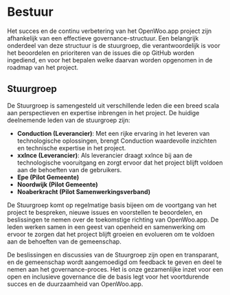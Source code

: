 # Bestuur

Het succes en de continu verbetering van het OpenWoo.app project zijn afhankelijk van een effectieve governance-structuur. Een belangrijk onderdeel van deze structuur is de stuurgroep, die verantwoordelijk is voor het beoordelen en prioriteren van de issues die op GitHub worden ingediend, en voor het bepalen welke daarvan worden opgenomen in de roadmap van het project.

## Stuurgroep

De Stuurgroep is samengesteld uit verschillende leden die een breed scala aan perspectieven en expertise inbrengen in het project. De huidige deelnemende leden van de stuurgroep zijn:

- **Conduction (Leverancier)**: Met een rijke ervaring in het leveren van technologische oplossingen, brengt Conduction waardevolle inzichten en technische expertise in het project.
- **xxlnce (Leverancier)**: Als leverancier draagt xxlnce bij aan de technologische vooruitgang en zorgt ervoor dat het project blijft voldoen aan de behoeften van de gebruikers.
- **Epe (Pilot Gemeente)**
- **Noordwijk (Pilot Gemeente)**
- **Noaberkracht (Pilot Samenwerkingsverband)**

De Stuurgroep komt op regelmatige basis bijeen om de voortgang van het project te bespreken, nieuwe issues en voorstellen te beoordelen, en beslissingen te nemen over de toekomstige richting van OpenWoo.app. De leden werken samen in een geest van openheid en samenwerking om ervoor te zorgen dat het project blijft groeien en evolueren om te voldoen aan de behoeften van de gemeenschap.

De beslissingen en discussies van de Stuurgroep zijn open en transparant, en de gemeenschap wordt aangemoedigd om feedback te geven en deel te nemen aan het governance-proces. Het is onze gezamenlijke inzet voor een open en inclusieve governance die de basis legt voor het voortdurende succes en de duurzaamheid van OpenWoo.app.
